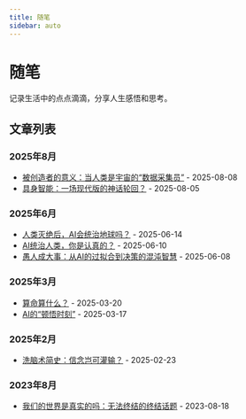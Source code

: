 ```yaml
---
title: 随笔
sidebar: auto
---
```


# 随笔

记录生活中的点点滴滴，分享人生感悟和思考。

## 文章列表

### 2025年8月

- [被创造者的意义：当人类是宇宙的“数据采集员”](./20250808-bczzdyy.md) - 2025-08-08
- [具身智能：一场现代版的神话轮回？](./20250805-jszn.md) - 2025-08-05

### 2025年6月

- [人类灭绝后，AI会统治地球吗？](./20250614-rnmjh.md) - 2025-06-14
- [AI统治人类，你是认真的？](./20250610-aitzrn.md) - 2025-06-10
- [愚人成大事：从AI的过拟合到决策的混沌智慧](./20250628-yrcds.md) - 2025-06-08

### 2025年3月

- [算命算什么？](./20250320-shuanmin.md) - 2025-03-20
- [AI的“顿悟时刻”](./20250317-aiddwsk.md) - 2025-03-17

### 2025年2月

- [洗脑术简史：信念岂可灌输？](./20250223-xnsjs.md) - 2025-02-23

### 2023年8月

- [我们的世界是真实的吗：无法终结的终结话题](./20230818-wmdsjjzsdm.md) - 2023-08-18

